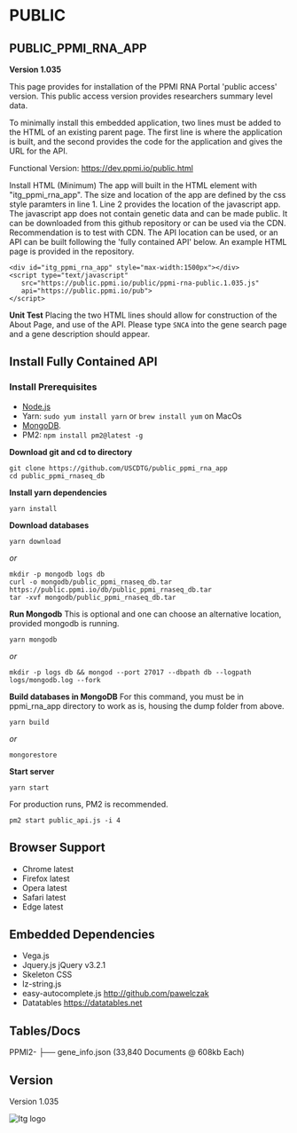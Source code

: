 # PUBLIC
## PUBLIC_PPMI_RNA_APP

**Version 1.035**

This page provides for installation of the PPMI RNA Portal 'public access' version. This public access version provides researchers summary level data.

To minimally install this embedded application, two lines must be added to the HTML of an existing parent page. The first line is where the application is built, and the second provides the code for the application and gives the URL for the API.

Functional Version: https://dev.ppmi.io/public.html

Install HTML (Minimum)
The app will built in the HTML element with "itg_ppmi_rna_app". The size and location of the app are defined by the css style paramters in line 1. Line 2 provides the location of the javascript app. The javascript app does not contain genetic data and can be made public. It can be downloaded from this github repository or can be used via the CDN. Recommendation is to test with CDN. The API location can be used, or an API can be built following the 'fully contained API' below. An example HTML page is provided in the repository.

```
<div id="itg_ppmi_rna_app" style="max-width:1500px"></div>
<script type="text/javascript"  
   src="https://public.ppmi.io/public/ppmi-rna-public.1.035.js" 
   api="https://public.ppmi.io/pub">
</script>
```

**Unit Test**
 Placing the two HTML lines should allow for construction of the About Page, and use of the API. Please type `SNCA` into the gene search page and a gene description should appear.


## Install Fully Contained API

### Install Prerequisites

* [Node.js](https://nodejs.org/en/download/)
* Yarn: `sudo yum install yarn` or `brew install yum` on MacOs
* [MongoDB](https://www.mongodb.com/download-center#community).
* PM2: `npm install pm2@latest -g`

**Download git and cd to directory**

```
git clone https://github.com/USCDTG/public_ppmi_rna_app
cd public_ppmi_rnaseq_db
```

**Install yarn dependencies**

`yarn install`

**Download databases**

`yarn download`

 _or_

```
mkdir -p mongodb logs db
curl -o mongodb/public_ppmi_rnaseq_db.tar https://public.ppmi.io/db/public_ppmi_rnaseq_db.tar
tar -xvf mongodb/public_ppmi_rnaseq_db.tar
```

**Run Mongodb**
This is optional and one can choose an alternative location, provided mongodb is running.

`yarn mongodb`

 _or_

`mkdir -p logs db && mongod --port 27017 --dbpath db --logpath logs/mongodb.log --fork`

**Build databases in MongoDB**
For this command, you must be in ppmi_rna_app directory to work as is, housing the dump folder from above.

`yarn build`

 _or_

`mongorestore`



**Start server**

`yarn start`

For production runs, PM2 is recommended.

`pm2 start public_api.js -i 4`


## Browser Support

* Chrome latest
* Firefox latest
* Opera latest
* Safari latest
* Edge latest

## Embedded Dependencies

* Vega.js  
* Jquery.js jQuery v3.2.1 
* Skeleton CSS
* lz-string.js  
* easy-autocomplete.js http://github.com/pawelczak
* Datatables https://datatables.net

## Tables/Docs

PPMI2-  ├── gene_info.json  (33,840 Documents @ 608kb Each)

## Version

Version 1.035

![Itg logo](http://dtg.usc.edu/images/itg.png)

